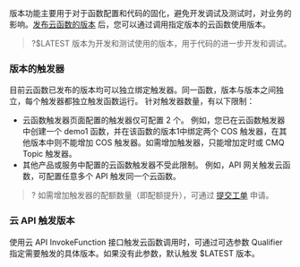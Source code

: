 
版本功能主要用于对于函数配置和代码的固化，避免开发调试及测试时，对业务的影响。[发布云函数的版本](https://intl.cloud.tencent.com/document/product/583/15371) 后，您可以通过调用指定版本的云函数使用版本。
>?$LATEST 版本为开发和测试使用的版本，用于代码的进一步开发和调试。

### 版本的触发器

目前云函数已发布的版本均可以独立绑定触发器。同一函数，版本与版本之间独立，每个触发器都独立触发函数运行。
针对触发器数量，有以下限制：
- 云函数触发器页面配置的触发器仅可配置 2 个。
例如，您已在云函数触发器中创建一个 demo1 函数，并在该函数的版本1中绑定两个 COS 触发器，在其他版本中则不能增加 COS 触发器。如需增加触发器，只能增加定时或 CMQ Topic 触发器。
- 其他产品或服务中配置的云函数触发器不受此限制。
例如，API 网关触发云函数，可配置任意多个 API 触发同一个云函数。

>? 如需增加触发器的配额数量（即配额提升），可通过 [提交工单](https://console.cloud.tencent.com/workorder/category) 申请。

### 云 API 触发版本

使用云 API InvokeFunction 接口触发云函数调用时，可通过可选参数 Qualifier 指定需要触发的具体版本。如果没有此参数，默认触发 $LATEST 版本。



